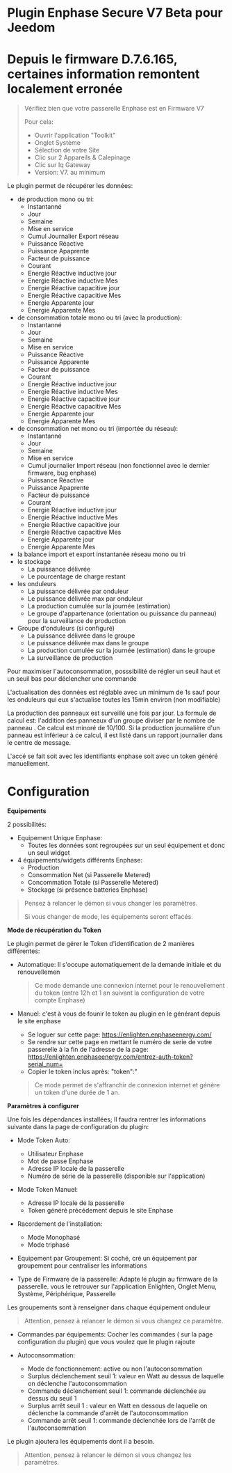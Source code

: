 # Plugin Enphase Secure V7 Beta pour Jeedom

# Depuis le firmware D.7.6.165, certaines information remontent localement erronée

> Vérifiez bien que votre passerelle Enphase est en Firmware V7
> 
> Pour cela:
> * Ouvrir l'application "Toolkit"
> * Onglet Système
> * Sélection de votre Site
> * Clic sur 2 Appareils & Calepinage
> * Clic sur Iq Gateway
> * Version: V7. au minimum

Le plugin permet de récupérer les données: 
* de production mono ou tri:
    * Instantanné
    * Jour
    * Semaine
    * Mise en service
    * Cumul Journalier Export réseau
    * Puissance Réactive
    * Puissance Apaprente
    * Facteur de puissance
    * Courant
    * Energie Réactive inductive jour
    * Energie Réactive inductive Mes
    * Energie Réactive capacitive jour
    * Energie Réactive capacitive Mes
    * Energie Apparente jour
    * Energie Apparente Mes
* de consommation totale mono ou tri (avec la production):
    * Instantanné
    * Jour
    * Semaine
    * Mise en service
    * Puissance Réactive
    * Puissance Apparente
    * Facteur de puissance
    * Courant
    * Energie Réactive inductive jour
    * Energie Réactive inductive Mes
    * Energie Réactive capacitive jour
    * Energie Réactive capacitive Mes
    * Energie Apparente jour
    * Energie Apparente Mes
* de consommation net mono ou tri (importée du réseau):
    * Instantanné
    * Jour
    * Semaine
    * Mise en service
    * Cumul journalier Import réseau (non fonctionnel avec le dernier firmware, bug enphase)
    * Puissance Réactive
    * Puissance Apaprente
    * Facteur de puissance
    * Courant
    * Energie Réactive inductive jour
    * Energie Réactive inductive Mes
    * Energie Réactive capacitive jour
    * Energie Réactive capacitive Mes
    * Energie Apparente jour
    * Energie Apparente Mes
* la balance import et export instantanée réseau mono ou tri
* le stockage
    * La puissance délivrée
    * Le pourcentage de charge restant
* les onduleurs
    * La puissance délivrée par onduleur
    * Le puissance délivrée max par onduleur
    * La production cumulée sur la journée (estimation)
    * Le groupe d'appartenance (orientation ou puissance du panneau) pour la surveillance de production
* Groupe d'onduleurs (si configuré)
    * La puissance délivrée dans le groupe
    * Le puissance délivrée max dans le groupe
    * La production cumulée sur la journée (estimation) dans le groupe
    * La surveillance de production


Pour maximiser l'autoconsommation, posssibilité de régler un seuil haut et un seuil bas pour déclencher une commande

L'actualisation des données est réglable avec un minimum de 1s sauf pour les onduleurs qui eux s'actualise toutes les 15min environ (non modifiable)

La production des panneaux est surveillé une fois par jour. La formule de calcul est: l'addition des panneaux d'un groupe diviser par le nombre de panneau . Ce calcul est minoré de 10/100. Si la production journalière d'un panneau est inférieur à ce calcul, il est listé dans un rapport journalier dans le centre de message.

L'accé se fait soit avec les identifiants enphase soit avec un token généré manuellement.

# Configuration

**Equipements**

2 possibilités:
* Equipement Unique Enphase: 
   * Toutes les données sont regroupées sur un seul équipement et donc un seul widget
* 4 équipements/widgets différents Enphase:
   * Production
   * Consommation Net (si Passerelle Metered)
   * Concommation Totale (si Passerelle Metered)
   * Stockage (si présence batteries Enphase)
   
> Pensez à relancer le démon si vous changer les paramètres.
>
> Si vous changer de mode, les équipements seront effacés.

**Mode de récupération du Token**

Le plugin permet de gérer le Token d'identification de 2 manières différentes:
* Automatique: Il s'occupe automatiquement de la demande initiale et du renouvellemen
   > Ce mode demande une connexion internet pour le renouvellement du token (entre 12h et 1 an suivant la configuration de votre compte Enphase)

* Manuel: c'est à vous de founir le token au plugin en le générant depuis le site enphase
   * Se loguer sur cette page: https://enlighten.enphaseenergy.com/
   * Se rendre sur cette page en mettant le numéro de serie de votre passerelle à la fin de l'adresse de la page:  https://enlighten.enphaseenergy.com/entrez-auth-token?serial_num=<LE NUMERO DE SERIE DE VOTRE PASSERELLE> 
   * Copier le token inclus après: "token":"
   > Ce mode permet de s'affranchir de connexion internet et génère un token d'une durée de 1 an.

**Paramètres à configurer**

Une fois les dépendances installées;
Il faudra  rentrer les informations suivante dans la page de configuration du plugin:
* Mode Token Auto:
   * Utilisateur Enphase
   * Mot de passe Enphase
   * Adresse IP locale de la passerelle
   * Numéro de série de la passerelle (disponible sur l'application)
* Mode Token Manuel:
   * Adresse IP locale de la passerelle
   * Token généré précédement depuis le site Enphase

* Racordement de l'installation:
   * Mode Monophasé
   * Mode triphasé

* Equipement par Groupement:
Si coché, cré un équipement par groupement pour centraliser les informations

* Type de Firmware de la passerelle:
Adapte le plugin au firmware de la passerelle. vous le retrouver sur l'application Enlighten, Onglet Menu, Système, Périphérique, Passerelle

Les groupements sont à renseigner dans chaque équipement onduleur
>Attention, pensez à relancer le démon si vous changez ce paramètre.

* Commandes par équipements:
Cocher les commandes ( sur la page configuration du plugin) que vous voulez que le plugin rajoute

* Autoconsommation:
   * Mode de fonctionnement: active ou non l'autoconsommation
   * Surplus déclenchement seuil 1: valeur en Watt au dessus de laquelle on déclenche l'autoconsommation
   * Commande déclenchement seuil 1: commande déclenchée au dessus du seuil 1
   * Surplus arrêt seuil 1 : valeur en Watt en dessous de laquelle on déclenche la commande d'arrêt de l'autoconsommation
   * Commande arrêt seuil 1: commande déclenchée lors de l'arrêt de l'autoconsommation

Le plugin ajoutera les équipements dont il a besoin.

>Attention, pensez à relancer le démon si vous changez les paramètres.
